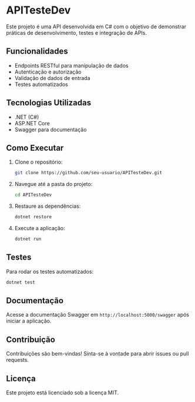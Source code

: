# APITesteDev

Este projeto é uma API desenvolvida em C# com o objetivo de demonstrar práticas de desenvolvimento, testes e integração de APIs.

## Funcionalidades

- Endpoints RESTful para manipulação de dados
- Autenticação e autorização
- Validação de dados de entrada
- Testes automatizados

## Tecnologias Utilizadas

- .NET (C#)
- ASP.NET Core
- Swagger para documentação

## Como Executar

1. Clone o repositório:
    ```bash
    git clone https://github.com/seu-usuario/APITesteDev.git
    ```
2. Navegue até a pasta do projeto:
    ```bash
    cd APITesteDev
    ```
3. Restaure as dependências:
    ```bash
    dotnet restore
    ```
4. Execute a aplicação:
    ```bash
    dotnet run
    ```

## Testes

Para rodar os testes automatizados:
```bash
dotnet test
```

## Documentação

Acesse a documentação Swagger em `http://localhost:5000/swagger` após iniciar a aplicação.

## Contribuição

Contribuições são bem-vindas! Sinta-se à vontade para abrir issues ou pull requests.

## Licença

Este projeto está licenciado sob a licença MIT.